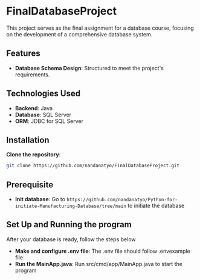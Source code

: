 # FinalDatabaseProject

This project serves as the final assignment for a database course, focusing on the development of a comprehensive database system.

## Features

- **Database Schema Design**: Structured to meet the project's requirements.

## Technologies Used

- **Backend**: Java  
- **Database**: SQL Server  
- **ORM**: JDBC for SQL Server  

## Installation

**Clone the repository**:

   ```bash
   git clone https://github.com/nandanatyo/FinalDatabaseProject.git
  ```
## Prerequisite
- **Init database**: Go to ```https://github.com/nandanatyo/Python-for-initiate-Manufacturing-Database/tree/main``` to initiate the database
  
## Set Up and Running the program
After your database is ready, follow the steps below
- **Make and configure .env file**: The .env file should follow .envexample file
- **Run the MainApp.java**: Run src/cmd/app/MainApp.java to start the program


